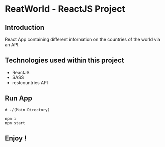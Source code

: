 # ReatWorld - ReactJS Project

## Introduction

React App containing different information on the countries of the world via an API.

## Technologies used within this project

- ReactJS
- SASS
- restcountries API

## Run App
```:bash
# ./(Main Directory)

npm i
npm start
```

## Enjoy !
